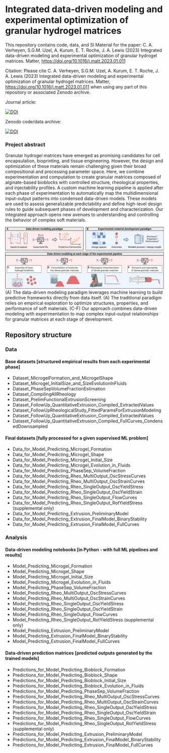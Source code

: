
# Integrated data-driven modeling and experimental optimization of granular hydrogel matrices

This repository contains code, data, and SI Material for the paper:
C. A. Verheyen, S.G.M. Uzel, A. Kurum, E. T. Roche, J. A. Lewis (2023) Integrated data-driven modeling and experimental optimization of granular hydrogel matrices. Matter, https://doi.org/10.1016/j.matt.2023.01.011

Citation:
Please cite C. A. Verheyen, S.G.M. Uzel, A. Kurum, E. T. Roche, J. A. Lewis (2023) Integrated data-driven modeling and experimental optimization of granular hydrogel matrices. Matter, https://doi.org/10.1016/j.matt.2023.01.011 when using any part of this repository or associated Zenodo archive.

Journal article:

[![DOI](https://zenodo.org/badge/DOI/10.1098/rsif.2021.0856.svg)](https://doi.org/10.1016/j.matt.2023.01.011.)

Zenodo code/data archive: 

[![DOI](https://zenodo.org/badge/DOI/10.5281/zenodo.7506819.svg)](https://doi.org/10.5281/zenodo.7506819)



### Project abstract

Granular hydrogel matrices have emerged as promising candidates for cell encapsulation, bioprinting, and tissue engineering. However, the design and optimization of these materials remain challenging given their broad compositional and processing parameter space. Here, we combine experimentation and computation to create granular matrices composed of alginate-based bioblocks with controlled structure, rheological properties, and injectability profiles. A custom machine learning pipeline is applied after each phase of experimentation to automatically map the multidimensional input-output patterns into condensed data-driven models. These models are used to assess generalizable predictability and define high-level design rules to guide subsequent phases of development and characterization. Our integrated approach opens new avenues to understanding and controlling the behavior of complex soft materials.

![Visual overview](/data/Fig1_v2.png)
(A) The data-driven modeling paradigm leverages machine learning to build predictive frameworks directly from data itself. (A) The traditional paradigm relies on empirical exploration to optimize structures, properties, and performance of soft materials. (C-F) Our approach combines data-driven modeling with experimentation to map complex input-output relationships for granular matrices at each stage of development.

## Repository structure

### Data

#### Base datasets \[structured empirical results from each experimental phase\]

- Dataset_MicrogelFormation_and_MicrogelShape
- Dataset_Microgel_InitialSize_and_SizeEvolutionInFluids
- Dataset_PhaseSepVolumeFractionEstimation
- Dataset_CompilingAllRheology
- Dataset_PrelimFunctionalExtrusionScreening
- Dataset_FollowUp_QuantitativeExtrusion_Compiled_ExtractedValues
- Dataset_FollowUpRheologicalStudy_FittedParamsForExtrusionModeling
- Dataset_FollowUp_QuantitativeExtrusion_Compiled_ExtractedValues
- Dataset_FollowUp_QuantitativeExtrusion_Compiled_FullCurves_CondensedDownsampled

#### Final datasets \[fully processed for a given supervised ML problem\]

- Data_for_Model_Predicting_Microgel_Formation
- Data_for_Model_Predicting_Microgel_Shape
- Data_for_Model_Predicting_Microgel_Initial_Size
- Data_for_Model_Predicting_Microgel_Evolution_in_Fluids
- Data_for_Model_Predicting_PhaseSep_VolumeFraction
- Data_for_Model_Predicting_Rheo_MultiOutput_OscStressCurves
- Data_for_Model_Predicting_Rheo_MultiOutput_OscStrainCurves
- Data_for_Model_Predicting_Rheo_SingleOutput_OscYieldStress
- Data_for_Model_Predicting_Rheo_SingleOutput_OscYieldStrain
- Data_for_Model_Predicting_Rheo_SingleOutput_FlowCurves
- Data_for_Model_Predicting_Rheo_SingleOutput_RotYieldStress (supplemental only)
- Data_for_Model_Predicting_Extrusion_PreliminaryModel
- Data_for_Model_Predicting_Extrusion_FinalModel_BinaryStability
- Data_for_Model_Predicting_Extrusion_FinalModel_FullCurves

### Analysis

#### Data-driven modeling notebooks \[in Python - with full ML pipelines and results\]

- Model_Predicting_Microgel_Formation
- Model_Predicting_Microgel_Shape
- Model_Predicting_Microgel_Initial_Size
- Model_Predicting_Microgel_Evolution_in_Fluids
- Model_Predicting_PhaseSep_VolumeFraction
- Model_Predicting_Rheo_MultiOutput_OscStressCurves
- Model_Predicting_Rheo_MultiOutput_OscStrainCurves
- Model_Predicting_Rheo_SingleOutput_OscYieldStress
- Model_Predicting_Rheo_SingleOutput_OscYieldStrain
- Model_Predicting_Rheo_SingleOutput_FlowCurves
- Model_Predicting_Rheo_SingleOutput_RotYieldStress (supplemental only)
- Model_Predicting_Extrusion_PreliminaryModel
- Model_Predicting_Extrusion_FinalModel_BinaryStability
- Model_Predicting_Extrusion_FinalModel_FullCurves

#### Data-driven prediction matrices \[predicted outputs generated by the trained models\]

- Predictions_for_Model_Predicting_Bioblock_Formation
- Predictions_for_Model_Predicting_Bioblock_Shape
- Predictions_for_Model_Predicting_Bioblock_Initial_Size
- Predictions_for_Model_Predicting_Bioblock_Evolution_in_Fluids
- Predictions_for_Model_Predicting_PhaseSep_VolumeFraction
- Predictions_for_Model_Predicting_Rheo_MultiOutput_OscStressCurves
- Predictions_for_Model_Predicting_Rheo_MultiOutput_OscStrainCurves
- Predictions_for_Model_Predicting_Rheo_SingleOutput_OscYieldStress
- Predictions_for_Model_Predicting_Rheo_SingleOutput_OscYieldStrain
- Predictions_for_Model_Predicting_Rheo_SingleOutput_FlowCurves
- Predictions_for_Model_Predicting_Rheo_SingleOutput_RotYieldStress (supplemental only)
- Predictions_for_Model_Predicting_Extrusion_PreliminaryModel
- Predictions_for_Model_Predicting_Extrusion_FinalModel_BinaryStability
- Predictions_for_Model_Predicting_Extrusion_FinalModel_FullCurves
